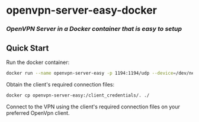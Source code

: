 # openvpn-server-easy-docker
### _OpenVPN Server in a Docker container that is easy to setup_

## Quick Start
Run the docker container:
```sh
docker run --name openvpn-server-easy -p 1194:1194/udp --device=/dev/net/tun --cap-add=NET_ADMIN warfront1osed/openvpn-server-easy:latest
```
Obtain the client's required connection files:
```sh
docker cp openvpn-server-easy:/client_credentials/. ./
```
Connect to the VPN using the client's required connection files on your preferred OpenVpn client.